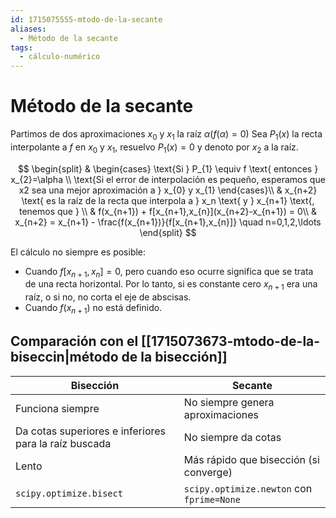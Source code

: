 ```yaml
---
id: 1715075555-mtodo-de-la-secante
aliases:
  - Método de la secante
tags:
  - cálculo-numérico
---
```


# Método de la secante

Partimos de dos aproximaciones $x_0$ y $x_{1}$ la raíz $\alpha (f(\alpha )=0)$
Sea $P_{1}(x)$ la recta interpolante a $f$ en $x_{0}$ y $x_{1}$, resuelvo $P_{1}(x)=0$ y denoto por $x_{2}$ a la raíz.

$$
\begin{split}
    & \begin{cases}
        \text{Si } P_{1} \equiv f \text{ entonces } x_{2}=\alpha \\
        \text{Si el error de interpolación es pequeño, esperamos que x2 sea una mejor aproximación a } x_{0} y x_{1}
    \end{cases}\\
    & x_{n+2} \text{ es la raíz de la recta que interpola a } x_n \text{ y } x_{n+1} \text{, tenemos que } \\
    & f(x_{n+1}) + f[x_{n+1},x_{n}](x_{n+2}-x_{n+1}) = 0\\
    & x_{n+2} = x_{n+1} - \frac{f(x_{n+1})}{f[x_{n+1},x_{n}]} \quad n=0,1,2,\ldots
\end{split}
$$
 
El cálculo no siempre es posible:

- Cuando $f[x_{n+1},x_{n}] = 0$, pero cuando eso ocurre significa que se trata de una recta horizontal. Por lo tanto, si es constante cero $x_{n+1}$ era una raíz, o si no, no corta el eje de abscisas.
- Cuando $f(x_{n+1})$ no está definido.

## Comparación con el [[1715073673-mtodo-de-la-biseccin|método de la bisección]]

| Bisección   | Secante    |
|--------------- | --------------- |
| Funciona siempre   | No siempre genera aproximaciones   |
| Da cotas superiores e inferiores para la raíz buscada   | No siempre da cotas   |
| Lento   | Más rápido que bisección (si converge)   |
| `scipy.optimize.bisect`   | `scipy.optimize.newton` con `fprime=None`   |

